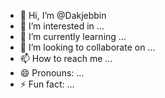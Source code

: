 - 👋 Hi, I’m @Dakjebbin
- 👀 I’m interested in ...
- 🌱 I’m currently learning ...
- 💞️ I’m looking to collaborate on ...
- 📫 How to reach me ...
- 😄 Pronouns: ...
- ⚡ Fun fact: ...

<!---
Dakjebbin/Dakjebbin is a ✨ special ✨ repository because its `README.md` (this file) appears on your GitHub profile.
You can click the Preview link to take a look at your changes.
--->
